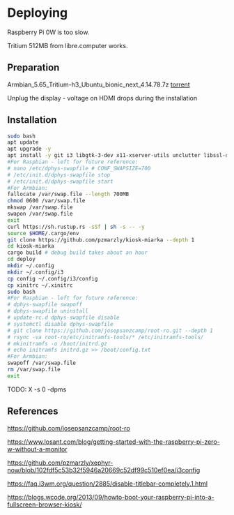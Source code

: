 # Deploying

Raspberry Pi 0W is too slow.

Tritium 512MB from libre.computer works.

## Preparation

Armbian_5.65_Tritium-h3_Ubuntu_bionic_next_4.14.78.7z [torrent](magnet://?xt=urn:btih:2a26966098a7a4f8040ed716acdc6f90c5d7da4a&dn=Armbian_5.65_Tritium-h3_Ubuntu_bionic_next_4.14.78.7z&tr=udp%3a%2f%2f62.138.0.158%3a6969%2fannounce&tr=udp%3a%2f%2f185.225.17.100%3a1337%2fannounce&tr=udp%3a%2f%2f51.15.4.13%3a1337%2fannounce&tr=udp%3a%2f%2f151.80.120.114%3a2710%2fannounce&tr=udp%3a%2f%2f208.83.20.20%3a6969%2fannounce&tr=udp%3a%2f%2f184.105.151.164%3a6969%2fannounce&tr=udp%3a%2f%2f51.15.76.199%3a6969%2fannounce&tr=udp%3a%2f%2f191.96.249.23%3a6969%2fannounce&tr=udp%3a%2f%2f5.79.83.194%3a6969%2fannounce&tr=udp%3a%2f%2f128.1.203.23%3a8080%2fannounce&tr=udp%3a%2f%2f51.15.40.114%3a80%2fannounce&tr=udp%3a%2f%2f89.234.156.205%3a451%2fannounce&tr=udp%3a%2f%2f5.206.28.90%3a6969%2fannounce&tr=udp%3a%2f%2f95.211.168.204%3a2710%2fannounce&tr=udp%3a%2f%2f51.38.184.185%3a6969%2fannounce&tr=udp%3a%2f%2f176.31.106.35%3a80%2fannounce&tr=udp%3a%2f%2f188.246.227.212%3a80%2fannounce&tr=udp%3a%2f%2f51.15.103.67%3a1337%2fannounce&tr=udp%3a%2f%2f51.15.215.89%3a6969%2fannounce&tr=udp%3a%2f%2f154.16.245.176%3a6969%2fannounce)

Unplug the display - voltage on HDMI drops during the installation

## Installation

```bash
sudo bash
apt update
apt upgrade -y
apt install -y git i3 libgtk-3-dev x11-xserver-utils unclutter libssl-dev libsoup2.4-dev libwebkit2gtk-4.0-dev xorg
#For Raspbian - left for future reference:
# nano /etc/dphys-swapfile # CONF_SWAPSIZE=700
# /etc/init.d/dphys-swapfile stop
# /etc/init.d/dphys-swapfile start
#For Armbian:
fallocate /var/swap.file --length 700MB
chmod 0600 /var/swap.file
mkswap /var/swap.file
swapon /var/swap.file
exit
curl https://sh.rustup.rs -sSf | sh -s -- -y
source $HOME/.cargo/env
git clone https://github.com/pzmarzly/kiosk-miarka --depth 1
cd kiosk-miarka
cargo build # debug build takes about an hour
cd deploy
mkdir ~/.config
mkdir ~/.config/i3
cp config ~/.config/i3/config
cp xinitrc ~/.xinitrc
sudo bash
#For Raspbian - left for future reference:
# dphys-swapfile swapoff
# dphys-swapfile uninstall
# update-rc.d dphys-swapfile disable
# systemctl disable dphys-swapfile
# git clone https://github.com/josepsanzcamp/root-ro.git --depth 1
# rsync -va root-ro/etc/initramfs-tools/* /etc/initramfs-tools/
# mkinitramfs -o /boot/initrd.gz
# echo initramfs initrd.gz >> /boot/config.txt
#For Armbian:
swapoff /var/swap.file
rm /var/swap.file
exit
```

TODO: X -s 0 -dpms

## References

https://github.com/josepsanzcamp/root-ro

https://www.losant.com/blog/getting-started-with-the-raspberry-pi-zero-w-without-a-monitor

https://github.com/pzmarzly/xephyr-now/blob/102fdf5c53b32f5946a20669c52df99c510ef0ea/i3config

https://faq.i3wm.org/question/2885/disable-titlebar-completely.1.html

https://blogs.wcode.org/2013/09/howto-boot-your-raspberry-pi-into-a-fullscreen-browser-kiosk/
